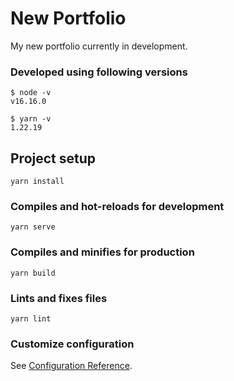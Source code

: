 # New Portfolio
My new portfolio currently in development.  

### Developed using following versions
```
$ node -v
v16.16.0

$ yarn -v
1.22.19
```

## Project setup
```
yarn install
```

### Compiles and hot-reloads for development
```
yarn serve
```

### Compiles and minifies for production
```
yarn build
```

### Lints and fixes files
```
yarn lint
```

### Customize configuration
See [Configuration Reference](https://cli.vuejs.org/config/).
